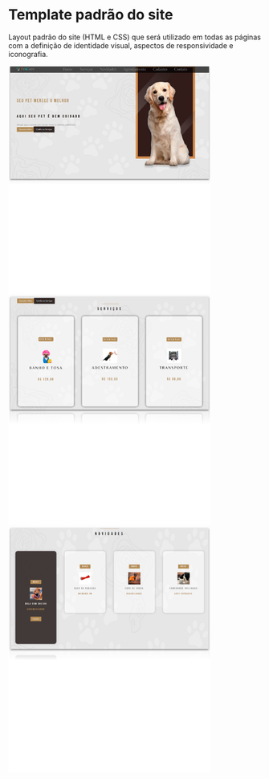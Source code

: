 # Template padrão do site

Layout padrão do site (HTML e CSS) que será utilizado em todas as páginas com a definição de identidade visual, aspectos de responsividade e iconografia.

<img src="/docs/img/layout_1.png" width=80% height=50%>
<img src="/docs/img/layout_2.png" width=80% height=50%>
<img src="/docs/img/layout_3.png" width=80% height=50%>
